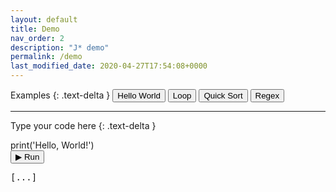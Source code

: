 ```yaml
---
layout: default
title: Demo
nav_order: 2
description: "J* demo"
permalink: /demo
last_modified_date: 2020-04-27T17:54:08+0000
---
```


<script src="{{ 'assets/js/codejar.js' | absolute_url }}"></script>
<script src="{{ 'assets/js/linenumbers.js' | absolute_url }}"></script>
<script src="{{ 'assets/js/jstar-demo.js' | absolute_url }}"></script>

Examples
{: .text-delta }
<button type="button" id="hello-world" class="btn btn-blue">Hello World</button>
<button type="button" id="loop" class="btn btn-blue">Loop</button>
<button type="button" id="quick-sort" class="btn btn-blue">Quick Sort</button>
<button type="button" id="regex" class="btn btn-blue">Regex</button>

---

Type your code here
{: .text-delta }
<div id="input" class="editor language-jstar">print('Hello, World!')</div>

<p id="error-label" style="float: right; margin-top: 2em" hidden></p>
<button type="button" id="run" class="btn btn-green">&#9654; Run</button>
<pre class="editor"><div id="output">[...]</div></pre>
